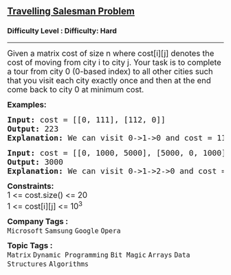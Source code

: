 <h2><a href="https://www.geeksforgeeks.org/problems/travelling-salesman-problem2732/1?itm_source=geeksforgeeks">Travelling Salesman Problem</a></h2><h3>Difficulty Level : Difficulty: Hard</h3><hr><div class="problems_problem_content__Xm_eO"><p><span style="font-size: 18px;">Given a matrix cost of size n where cost[i][j] denotes the cost of moving from city i to city j. Your task is to complete a tour from city 0 (0-based index) to all other cities such that you visit each city exactly once and then at the end come back to city 0 at minimum cost.</span></p>
<p><span style="font-size: 18px;"><strong>Examples:</strong></span></p>
<pre><span style="font-size: 18px;"><strong>Input: </strong>cost = [[0, 111], [112, 0]]
<strong>Output: </strong>223
<strong>Explanation: </strong>We can visit 0-&gt;1-&gt;0 and cost = 111 + 112.</span>
</pre>
<pre><span style="font-size: 18px;"><strong>Input: </strong>cost = [[0, 1000, 5000], [5000, 0, 1000], [1000, 5000, 0]]
<strong>Output: </strong>3000
<strong>Explanation: </strong>We can visit 0-&gt;1-&gt;2-&gt;0 and cost = 1000+1000+1000 = 3000</span>
</pre>
<p><span style="font-size: 18px;"><strong>Constraints:</strong><br>1 &lt;= cost.size() &lt;= 20<br>1 &lt;= cost[i][j] &lt;= 10<sup>3</sup></span></p></div><p><span style=font-size:18px><strong>Company Tags : </strong><br><code>Microsoft</code>&nbsp;<code>Samsung</code>&nbsp;<code>Google</code>&nbsp;<code>Opera</code>&nbsp;<br><p><span style=font-size:18px><strong>Topic Tags : </strong><br><code>Matrix</code>&nbsp;<code>Dynamic Programming</code>&nbsp;<code>Bit Magic</code>&nbsp;<code>Arrays</code>&nbsp;<code>Data Structures</code>&nbsp;<code>Algorithms</code>&nbsp;